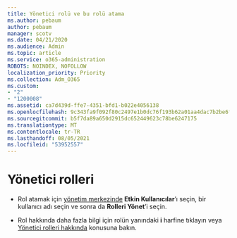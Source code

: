 ```yaml
---
title: Yönetici rolü ve bu rolü atama
ms.author: pebaum
author: pebaum
manager: scotv
ms.date: 04/21/2020
ms.audience: Admin
ms.topic: article
ms.service: o365-administration
ROBOTS: NOINDEX, NOFOLLOW
localization_priority: Priority
ms.collection: Adm_O365
ms.custom:
- "2"
- "1200008"
ms.assetid: ca7d439d-ffe7-4351-bfd1-b022e4056138
ms.openlocfilehash: 9c343fa9f092f80c2497e1b0dc76f193b62a01aa4dac7b2be6f1c916e611abbb
ms.sourcegitcommit: b5f7da89a650d2915dc652449623c78be6247175
ms.translationtype: MT
ms.contentlocale: tr-TR
ms.lasthandoff: 08/05/2021
ms.locfileid: "53952557"
---
```

# <a name="admin-roles"></a>Yönetici rolleri

- Rol atamak için [yönetim merkezinde](https://admin.microsoft.com/Adminportal/Home#/users) **Etkin Kullanıcılar**’ı seçin, bir kullanıcı adı seçin ve sonra da **Rolleri Yönet**’i seçin.

- Rol hakkında daha fazla bilgi için rolün yanındaki **i** harfine tıklayın veya [Yönetici rolleri hakkında](https://docs.microsoft.com/microsoft-365/admin/add-users/about-admin-roles) konusuna bakın.